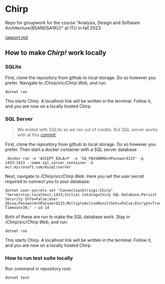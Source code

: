 # Chirp
Repo for groupwork for the course "Analysis, Design and Software Architecture(BSANDSA1KU)" at ITU in fall 2023.

[rapport.md](docs%2Frapport.md)

## How to make _Chirp!_ work locally
### SQLite
First, clone the repository from github to local storage. Do so however you prefer.
Navigate to  */Chirp/src/Chirp.Web*, and run:
```
dotnet run
```
This starts Chirp. A localhost link will be written in the terminal. Follow it, and you are now on a locally hosted Chirp.



### SQL Server
> We ended with SQLite as we ran out of credits. But SQL server works with at this [commit](https://github.com/ITU-BDSA23-GROUP24/Chirp/tree/9e05008fab7e9c4d4fc7709a31296f601a372c11).

First, clone the repository from github to local storage. Do so however you prefer.
Then start a docker container with a SQL server database
```
 docker run -e 'ACCEPT_EULA=Y' -e 'SA_PASSWORD=%Password123' -p 1433:1433 --name sql_server_container -d mcr.microsoft.com/mssql/server
```
Next, navigate to */Chirp/src/Chirp.Web*. Here you set the user secret required to connect you to your database:
```
dotnet user-secrets set "ConnectionStrings:Chirp" "Server=tcp:localhost,1433;Initial Catalog=Chirp SQL Database;Persist Security Info=False;User ID=sa;Password=%Password123;MultipleActiveResultSets=False;Encrypt=True;TrustServerCertificate=True;Connection Timeout=30;" --id id
```
Both of these are run to make the SQL database work. Stay in */Chirp/src/Chirp.Web*, and run:
```
dotnet run
```
This starts Chirp. A localhost link will be written in the terminal. Follow it, and you are now on a locally hosted Chirp.

### How to run test suite locally
Run command in repository root:
```
dotnet test
```
